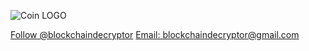 ![Coin LOGO](https://user-images.githubusercontent.com/83810180/117419359-53aa4e00-aed1-11eb-9f27-5eb571fd8a7d.jpg)
<html>
<head>
      <script async defer src="https://buttons.github.io/buttons.js"></script>
</head>
<body>
      <a class="github-button" href="https://github.com/blockchaindecryptor" data-size="large" aria-label="Follow @blockchaindecryptor on GitHub">Follow @blockchaindecryptor</a>
</body>  
<body>
      <a class="github-button" href="https://github.com/ntkme/github-buttons/discussions" data-icon="octicon-comment-discussion" data-size="large" aria-label="Discuss  
      ntkme/github-buttons on GitHub">Email: blockchaindecryptor@gmail.com</a>
</body> 

  
</html>
